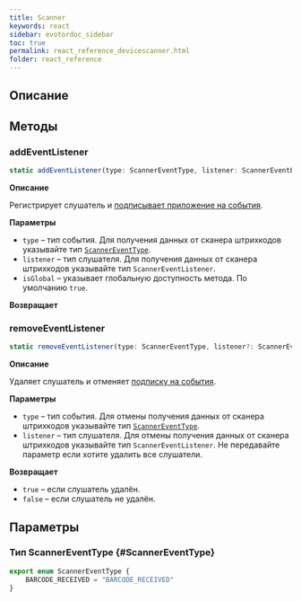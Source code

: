 ```yaml
---
title: Scanner
keywords: react
sidebar: evotordoc_sidebar
toc: true
permalink: react_reference_devicescanner.html
folder: react_reference
---
```


## Описание

## Методы

### addEventListener

```js
static addEventListener(type: ScannerEventType, listener: ScannerEventListener, isGlobal: boolean = true): void
```

**Описание**

Регистрирует слушатель и [подписывает приложение на события](./doc_react_events_subscription.html).

**Параметры**

* `type` – тип события. Для получения данных от сканера штрихкодов указывайте тип [`ScannerEventType`](./react_reference_devicescanner.html#ScannerEventType).
* `listener` – тип слушателя. Для получения данных от сканера штрихкодов указывайте тип `ScannerEventListener`.
* `isGlobal` – указывает глобальную доступность метода. По умолчанию `true`.

**Возвращает**

### removeEventListener

```js
static removeEventListener(type: ScannerEventType, listener?: ScannerEventListener): boolean
```

**Описание**

Удаляет слушатель и отменяет [подписку на события](./doc_react_events_subscription.html).

**Параметры**

* `type` – тип события. Для отмены получения данных от сканера штрихкодов указывайте тип [`ScannerEventType`](./react_reference_devicescanner.html#ScannerEventType).
* `listener` – тип слушателя. Для отмены получения данных от сканера штрихкодов указывайте тип `ScannerEventListener`. Не передавайте параметр если хотите удалить все слушатели.

**Возвращает**

* `true` – если слушатель удалён.
* `false` – если слушатель не удалён.

## Параметры

### Тип ScannerEventType {#ScannerEventType}

```js
export enum ScannerEventType {
    BARCODE_RECEIVED = "BARCODE_RECEIVED"
}
```

